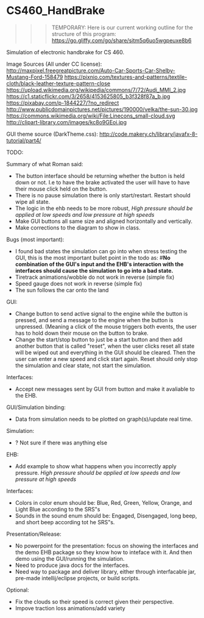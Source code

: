# CS460_HandBrake

>>> TEMPORARY: Here is our current working outline for the structure of this program:
        https://go.gliffy.com/go/share/sitm5q6uo5wgpeuxe8b6

Simulation of electronic handbrake for CS 460.


Image Sources (All under CC license):
http://maxpixel.freegreatpicture.com/Auto-Car-Sports-Car-Shelby-Mustang-Ford-158479
https://pixnio.com/textures-and-patterns/textile-cloth/black-leather-texture-pattern-close
https://upload.wikimedia.org/wikipedia/commons/7/72/Audi_MMI_2.jpg
https://c1.staticflickr.com/3/2658/4153625805_b3f328f87a_b.jpg
https://pixabay.com/p-1844227/?no_redirect
http://www.publicdomainpictures.net/pictures/190000/velka/the-sun-30.jpg
https://commons.wikimedia.org/wiki/File:Linecons_small-cloud.svg
http://clipart-library.com/images/kc8o9GEoi.jpg

GUI theme source (DarkTheme.css):
http://code.makery.ch/library/javafx-8-tutorial/part4/

TODO:

Summary of what Roman said:
* The button interface should be returning whether the button is held down or not. I.e to have the brake activated
the user will have to have their mouse click held on the button.
* There is no pause simulation there is only start/restart. Restart should wipe all state. 
* The logic in the ehb needs to be more robust, *High pressure should be applied at low speeds and low pressure at high speeds*
* Make GUI buttons all same size and aligned horizontally and vertically.
* Make corrections to the diagram to show in class. 

Bugs (most important):
* I found bad states the simulation can go into when stress testing the GUI, this is the most important bullet point
in the todo as:
#**No combination of the GUI's input and the EHB's interaction with the interfaces should cause the simulation
to go into a bad state.**
* Tiretrack animations/wobble do not work in reverse (simple fix)
* Speed gauge does not work in reverse (simple fix)
* The sun follows the car onto the land 


GUI:
* Change button to send active signal to the engine while the button is pressed, and send a message to the engine when
the button is unpressed. (Meaning a click of the mouse triggers both events, the user has to hold down their mouse on the button
to brake.
* Change the start/stop button to just be a start button and then add another button that is called "reset", when the
user clicks reset all state will be wiped out and everything in the GUI should be cleared. Then the user can enter a new speed and 
click start again. Reset should only stop the simulation and clear state, not start the simulation. 

Interfaces:
* Accept new messages sent by GUI from button and make it avaliable to the EHB. 

GUI/Simulation binding:
* Data from simulation needs to be plotted on graph(s)/update real time. 

Simulation:
* ? Not sure if there was anything else

EHB:
* Add example to show what happens when you incorrectly apply pressure. *High pressure should be applied at low speeds and low pressure at high speeds* 

Interfaces:
* Colors in color enum should be: Blue, Red, Green, Yellow, Orange, and Light Blue according to the SRS"s
* Sounds in the sound enum should be: Engaged, Disengaged, long beep, and short beep according tot he SRS"s. 

Presentation/Release:
* No powerpoint for the presentation: focus on showing the interfaces and the demo EHB package so they know how to 
inteface with it. And then demo using the GUI/running the simulation. 
* Need to produce java docs for the interfaces.
* Need way to package and deliver library, either through interfacable jar, pre-made intellij/eclipse projects, or build scripts.

Optional:
* Fix the clouds so their speed is correct given their perspective. 
* Impove traction loss animations/add variety




